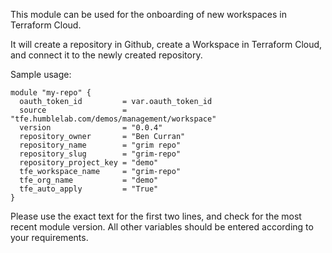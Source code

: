 This module can be used for the onboarding of new workspaces in Terraform Cloud.

It will create a repository in Github, create a Workspace in Terraform Cloud, and connect it to the newly created repository.

Sample usage:

```
module "my-repo" {
  oauth_token_id         = var.oauth_token_id 
  source                 = "tfe.humblelab.com/demos/management/workspace"
  version                = "0.0.4"
  repository_owner       = "Ben Curran"
  repository_name        = "grim repo"
  repository_slug        = "grim-repo"
  repository_project_key = "demo"
  tfe_workspace_name     = "grim-repo"
  tfe_org_name           = "demo"
  tfe_auto_apply         = "True"
}
```

Please use the exact text for the first two lines, and check for the most recent module version. All other variables should be entered according to your requirements.


